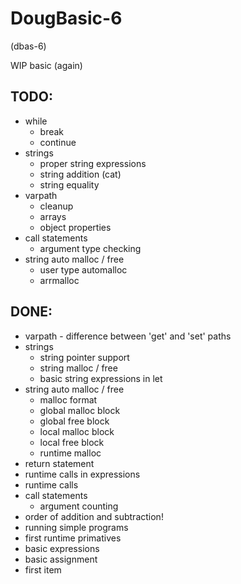 DougBasic-6
===========

(dbas-6)

WIP basic (again)


TODO:
-----
- while
	- break
	- continue
- strings 
	- proper string expressions
	- string addition (cat)
	- string equality
- varpath
	- cleanup
	- arrays
	- object properties
- call statements
	- argument type checking
- string auto malloc / free
	- user type automalloc
	- arrmalloc 

DONE:
-----
- varpath - difference between 'get' and 'set' paths
- strings 
	- string pointer support
	- string malloc / free
	- basic string expressions in let
- string auto malloc / free
	- malloc format
	- global malloc block
	- global free block
	- local malloc block
	- local free block
	- runtime malloc
- return statement
- runtime calls in expressions
- runtime calls
- call statements
	- argument counting
- order of addition and subtraction!
- running simple programs
- first runtime primatives
- basic expressions
- basic assignment
- first item
